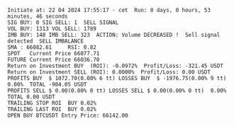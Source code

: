     Initiate at: 22 04 2024 17:55:17 - cet  Run: 0 days, 0 hours, 53 minutes, 46 seconds
    SIG BUY: 0 SIG SELL: 1  SELL SIGNAL
    VOL BUY: 1313 VOL SELL: 1789
    IMB BUY: 148 IMB SELL: 323  ACTION: Volume DECREASED !  Sell signal detected  SELL IMBALANCE
    SMA : 66082.61     RSI: 0.82
    SPOT   Current Price 66077.71
    FUTURE Current Price 66036.70
    Return on Investment BUY  (ROI): -0.0972%  Profit/Loss: -321.45 USDT
    Return on Investment SELL (ROI): 0.0000%  Profit/Loss: 0.00 USDT
    PROFITS BUY  $ 1072.70(0.00% 6 tt) LOSSES BUY  $ -1976.75(0.00% 9 tt)  0.00%  TOTAL -904.05 USDT
    PROFITS SELL $ 0.00(0.00% 0 tt) LOSSES SELL $ 0.00(0.00% 0 tt)  0.00%  TOTAL 0.00 USDT
    TRAILING STOP ROI  BUY 0.02%
    TRAILING LAST ROI  BUY 0.02%
    OPEN BUY BTCUSDT Entry Price: 66142.00
